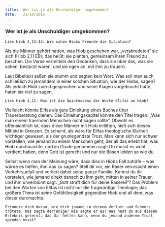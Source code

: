 ```yaml
---
title:  Wer ist je als Unschuldiger umgekommen?
date:   31/10/2016
---
```


### Wer ist je als Unschuldiger umgekommen?

`Lies Hiob 2,11–13: Wie sahen Hiobs Freunde die Situation?`

Als die Männer gehört hatten, was Hiob geschehen war, „verabredeten“ sie sich (Hiob 2,11 EB); das heißt, sie planten, gemeinsam ihren Freund zu beschen. Die Verse vermitteln den Gedanken, dass sie über das, was sie sahen, bestürzt waren, und sie  ngen an, mit ihm zu trauern.

Laut Bibeltext saßen sie stumm und sagten kein Wort. Was soll man auch schließlich zu jemandem in einer solchen Situation, wie der Hiobs, sagen? Als jedoch Hiob zuerst gesprochen und seine Klagen vorgebracht hatte, haten sie viel zu sagen.

`Lies Hiob 4,11: Was ist die Quintessenz der Worte Elifas an Hiob?`

Vielleicht könnte Elifas als gute Einleitung eines Buches über Trauerberatung dienen. Das Einleitungskapitel könnte den Titel tragen: „Was man einem traernden Menschen nicht sagen sollte“. Obwohl es offensichtlich ist, dass diese Männer mit Hiob mitlitten, hielt sich dieses Mitleid in Grenzen. Es scheint, als wäre für Elifas theologische Klarheit wichtiger gewesen, als der grunlegendste Trost. Man kann sich nur schwer vorstellen, wie jemand zu einem Menschen geht, der all das erlebt hat, was Hiob durchmachte, und im Grude genommen sagt: Du musst es wohl verdient haben, denn Gott ist gerecht und nur die Bösen leiden so wie du.

Selbst wenn man der Meinung wäre, dass dies in Hiobs Fall zuträfe – was würde es helfen, ihm das zu sagen? Stell dir vor, ein Raser verursacht einen Verkehrsunfall und verliert dabei seine ganze Familie. Kannst du dir vorstelen, wie jemand direkt danach zu ihm geht, mitten in seiner Trauer, und ihm unverblümt sagt: „Gott straft dich für deine Raserei!“? Das Problem bei den Worten von Elifas ist nicht nur die fragwürdige Theologie; das größere Thma ist seine Gefühllosigkeit gegenüber Hiob und all dem, was dieser durcmachte.

`Erinnere dich daran, wie dich jemand in deinem Verlust und Schmerz trötete. Was sagte derjenige? Wie sagte er es? Was hast du aus diesem Erlebnis gelernt, das dir helfen kann, wenn du jemand anderem Trost spenden musst?`
          